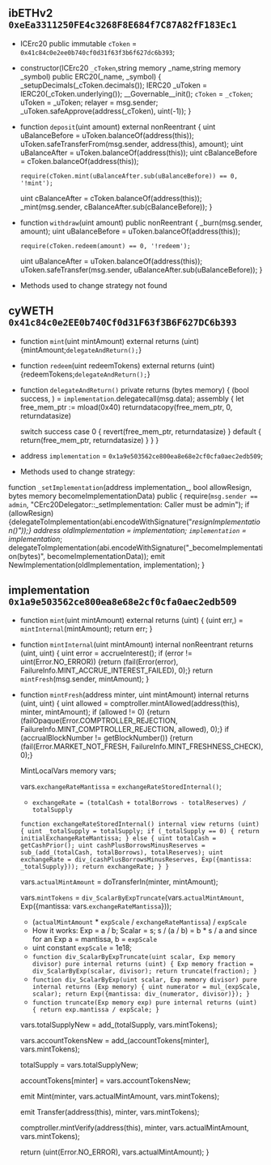 ## ibETHv2 `0xeEa3311250FE4c3268F8E684f7C87A82fF183Ec1`

- ICErc20 public immutable `cToken` = `0x41c84c0e2ee0b740cf0d31f63f3b6f627dc6b393`;

- constructor(ICErc20 `_cToken`,string memory _name,string memory _symbol) public ERC20(_name, _symbol) {
  _setupDecimals(_cToken.decimals());
  IERC20 _uToken = IERC20(_cToken.underlying());
  __Governable__init();
  `cToken` = `_cToken`;
  uToken = _uToken;
  relayer = msg.sender;
  _uToken.safeApprove(address(_cToken), uint(-1));
}

- function `deposit`(uint amount) external nonReentrant {
  uint uBalanceBefore = uToken.balanceOf(address(this));
  uToken.safeTransferFrom(msg.sender, address(this), amount);
  uint uBalanceAfter = uToken.balanceOf(address(this));
  uint cBalanceBefore = cToken.balanceOf(address(this));

  `require(cToken.mint(uBalanceAfter.sub(uBalanceBefore)) == 0, '!mint');`

  uint cBalanceAfter = cToken.balanceOf(address(this));
  _mint(msg.sender, cBalanceAfter.sub(cBalanceBefore));
}


- function `withdraw`(uint amount) public nonReentrant {
  _burn(msg.sender, amount);
  uint uBalanceBefore = uToken.balanceOf(address(this));

  `require(cToken.redeem(amount) == 0, '!redeem');`

  uint uBalanceAfter = uToken.balanceOf(address(this));
  uToken.safeTransfer(msg.sender, uBalanceAfter.sub(uBalanceBefore));
}

- Methods used to change strategy not found    

## cyWETH `0x41c84c0e2EE0b740Cf0d31F63f3B6F627DC6b393`

- function `mint`(uint mintAmount) external returns (uint) {mintAmount;`delegateAndReturn();`}

- function `redeem`(uint redeemTokens) external returns (uint) {redeemTokens;`delegateAndReturn();`}    

- function `delegateAndReturn()` private returns (bytes memory) {
  (bool success, ) = `implementation`.delegatecall(msg.data);
  assembly {
    let free_mem_ptr := mload(0x40)
    returndatacopy(free_mem_ptr, 0, returndatasize)

    switch success
    case 0 { revert(free_mem_ptr, returndatasize) }
    default { return(free_mem_ptr, returndatasize) }
  }
}   

- address `implementation` = `0x1a9e503562ce800ea8e68e2cf0cfa0aec2edb509`;  
- Methods used to change strategy:    

function `_setImplementation`(address implementation_, bool allowResign, bytes memory becomeImplementationData) public {
  require(`msg.sender == admin`, "CErc20Delegator::_setImplementation: Caller must be admin");
  if (allowResign) {delegateToImplementation(abi.encodeWithSignature("_resignImplementation()"));}
  address oldImplementation = implementation;
  `implementation` = implementation_;
  delegateToImplementation(abi.encodeWithSignature("_becomeImplementation(bytes)", becomeImplementationData));
  emit NewImplementation(oldImplementation, implementation);
}

## implementation `0x1a9e503562ce800ea8e68e2cf0cfa0aec2edb509`

- function `mint`(uint mintAmount) external returns (uint) {
  (uint err,) = `mintInternal`(mintAmount);
  return err;
}

- function `mintInternal`(uint mintAmount) internal nonReentrant returns (uint, uint) {
  uint error = accrueInterest();
  if (error != uint(Error.NO_ERROR)) {return (fail(Error(error), FailureInfo.MINT_ACCRUE_INTEREST_FAILED), 0);}
  return `mintFresh`(msg.sender, mintAmount);
}   

- function `mintFresh`(address minter, uint mintAmount) internal returns (uint, uint) {
  uint allowed = comptroller.mintAllowed(address(this), minter, mintAmount);
  if (allowed != 0) {return (failOpaque(Error.COMPTROLLER_REJECTION, FailureInfo.MINT_COMPTROLLER_REJECTION, allowed), 0);}
  if (accrualBlockNumber != getBlockNumber()) {return (fail(Error.MARKET_NOT_FRESH, FailureInfo.MINT_FRESHNESS_CHECK), 0);}

  MintLocalVars memory vars;

  vars.`exchangeRateMantissa` = `exchangeRateStoredInternal()`;
  * `exchangeRate = (totalCash + totalBorrows - totalReserves) / totalSupply`

  `function exchangeRateStoredInternal() internal view returns (uint) {
    uint _totalSupply = totalSupply;
    if (_totalSupply == 0) {
      return initialExchangeRateMantissa;
      } else {
        uint totalCash = getCashPrior();
        uint cashPlusBorrowsMinusReserves = sub_(add_(totalCash, totalBorrows), totalReserves);
        uint exchangeRate = div_(cashPlusBorrowsMinusReserves, Exp({mantissa: _totalSupply}));
        return exchangeRate;
      }
    }`


  vars.`actualMintAmount` = doTransferIn(minter, mintAmount);

  vars.`mintTokens` = `div_ScalarByExpTruncate`(vars.`actualMintAmount`, Exp({mantissa: vars.`exchangeRateMantissa`}));
  *  (`actualMintAmount` * `expScale` / `exchangeRateMantissa`) / `expScale`
  *  How it works: Exp = a / b; Scalar = s; s / (a / b) = b * s / a and since for an Exp a = mantissa, b = `expScale`
  *  uint constant `expScale` = 1e18;
  *   `function div_ScalarByExpTruncate(uint scalar, Exp memory divisor) pure internal returns (uint) {
      Exp memory fraction = div_ScalarByExp(scalar, divisor);
      return truncate(fraction);
      }`
  *   `function div_ScalarByExp(uint scalar, Exp memory divisor) pure internal returns (Exp memory) {
      uint numerator = mul_(expScale, scalar);
      return Exp({mantissa: div_(numerator, divisor)});
      }`
  *   `function truncate(Exp memory exp) pure internal returns (uint) {
      return exp.mantissa / expScale;
      } `

  vars.totalSupplyNew = add_(totalSupply, vars.mintTokens);

  vars.accountTokensNew = add_(accountTokens[minter], vars.mintTokens);

  totalSupply = vars.totalSupplyNew;

  accountTokens[minter] = vars.accountTokensNew;

  emit Mint(minter, vars.actualMintAmount, vars.mintTokens);

  emit Transfer(address(this), minter, vars.mintTokens);

  comptroller.mintVerify(address(this), minter, vars.actualMintAmount, vars.mintTokens);

  return (uint(Error.NO_ERROR), vars.actualMintAmount);
  }
